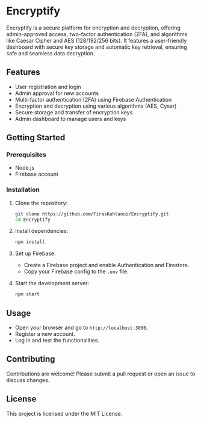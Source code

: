# Encryptify

Encryptify is a secure platform for encryption and decryption, offering admin-approved access, two-factor authentication (2FA), and algorithms like Caesar Cipher and AES (128/192/256 bits). It features a user-friendly dashboard with secure key storage and automatic key retrieval, ensuring safe and seamless data decryption.

## Features

- User registration and login
- Admin approval for new accounts
- Multi-factor authentication (2FA) using Firebase Authentication
- Encryption and decryption using various algorithms (AES, Cysar)
- Secure storage and transfer of encryption keys
- Admin dashboard to manage users and keys

## Getting Started

### Prerequisites

- Node.js
- Firebase account

### Installation

1. Clone the repository:

    ```bash
    git clone https://github.com/FirasKahlaoui/Encryptify.git
    cd Encryptify
    ```

2. Install dependencies:

    ```bash
    npm install
    ```

3. Set up Firebase:
    - Create a Firebase project and enable Authentication and Firestore.
    - Copy your Firebase config to the `.env` file.

4. Start the development server:

    ```bash
    npm start
    ```

## Usage

- Open your browser and go to `http://localhost:3000`.
- Register a new account.
- Log in and test the functionalities.

## Contributing

Contributions are welcome! Please submit a pull request or open an issue to discuss changes.

## License

This project is licensed under the MIT License.
